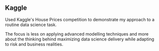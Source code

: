 ## Kaggle

Used Kaggle's House Prices competition to demonstrate my approach to a routine data science task.

The focus is less on applying advanced modelling techniques and more about the thinking behind maximizing data science delivery while adapting to risk and business realities.
